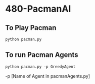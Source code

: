 # 480-PacmanAI

## To Play Pacman

``python pacman.py``

## To run Pacman Agents

``python pacman.py -p GreedyAgent``

-p [Name of Agent in pacmanAgents.py]

